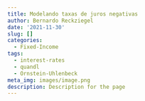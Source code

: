 ```yaml
---
title: Modelando taxas de juros negativas
author: Bernardo Reckziegel
date: '2021-11-30'
slug: []
categories:
  - Fixed-Income
tags:
  - interest-rates
  - quandl
  - Ornstein-Uhlenbeck
meta_img: images/image.png
description: Description for the page
---
```


